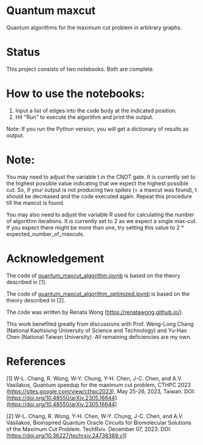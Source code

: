 # Quantum maxcut
Quantum algorithms for the maximum cut problem in arbitrary graphs.


# Status
This project consists of two notebooks. Both are complete.


# How to use the notebooks:
1. Input a list of edges into the code body at the indicated position. 
2. Hit "Run" to execute the algorithm and print the output. 

Note: If you run the Python version, you will get a dictionary of results as output.

# Note: 
You may need to adjust the variable t in the CNOT gate. It is currently set to the highest possible value indicating that we expect the highest possible cut. So, if your output is not producing two spikes (= a maxcut was found), t should be decreased and the code executed again. Repeat this procedure till the maxcut is found.

You may also need to adjust the variable R used for calculating the number of algorithm iterations. It is currently set to 2 as we expect a single max-cut. If you expect there might be more than one, try setting this value to 2 * expected_number_of_maxcuts.

# Acknowledgement
The code of [quantum_maxcut_algorithm.ipynb](https://github.com/renatawong/quantum-maxcut/blob/5cfe3544b78f365fa78f4d8edba0d7885cbd39e5/quantum_maxcut_algorithm.ipynb) is based on the theory described in [1]. 

The code of [quantum_maxcut_algorithm_optimized.ipynb](https://github.com/renatawong/quantum-maxcut/blob/5063a8e2a4683b8f57b22de3d0d66c6226d398d9/quantum_maxcut_algorithm_optimized.ipynb) is based on the theory described in [2].

The code was written by Renata Wong (https://renatawong.github.io/).

This work benefited greatly from discussions with Prof. Weng-Long Chang (National Kaohsiung University of Science and Technology) and Yu-Hao Chen (National Taiwan University). All remaining deficiencies are my own.

# References
[1] W-L. Chang, R. Wong, W-Y. Chung, Y-H. Chen, J-C. Chen, and A.V. Vasilakos, Quantum speedup for the maximum cut problem, CTHPC 2023  (https://sites.google.com/view/cthpc2023), May 25-26, 2023, Taiwan. DOI: [https://doi.org/10.48550/arXiv.2305.16644](https://doi.org/10.48550/arXiv.2305.16644)

[2] W-L. Chang, R. Wong, Y-H. Chen, W-Y. Chung, J-C. Chen, and A.V. Vasilakos, Bioinspired Quantum Oracle Circuits for Biomolecular Solutions of the Maximum Cut Problem. TechRxiv. December 07, 2023. DOI: [https://doi.org/10.36227/techrxiv.24736389.v1]
